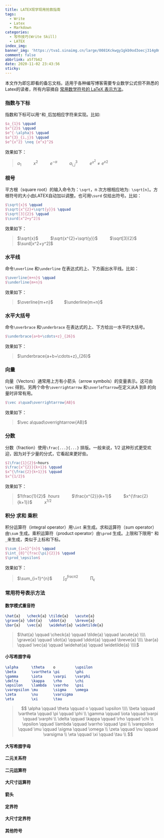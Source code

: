 ```yaml
---
title: LATEX现学现用抢救指南
tags:
  - Write
  - Latex
  - Markdown
categories: 
  - 写作技巧(Write Skill)
  - LATEX
index_img: 
banner_img: 'https://tva1.sinaimg.cn/large/0081Kckwgy1gkb9od3oecj314g0mg755.jpg'
comment: false
abbrlink: a5f7b62
date: 2020-11-02 23:43:56
sticky:
---
```




本文作为即忘即看的备忘文档，适用于各种编写博客需要专业数学公式但不熟悉的Latex的读者，所有内容摘自 [常用数学符号的 LaTeX 表示方法](http://mohu.org/info/symbols/symbols.htm)。

<!--more-->



### 指数与下标

指数和下标可以用`^`和`_`后加相应字符来实现。比如:

```latex
$a_{1}$ \qquad 
$x^{2}$ \qquad 
$e^{-\alpha}$ \qquad 
$a^{3}_{i,j}$ \qquad 
$e^{x^2} \neq {e^x}^2$
```

效果如下：

> $a_{1}$ $\qquad$ $x^{2}$ $\qquad$ $e^{-\alpha}$ $\qquad$ $a^{3}_{i,j}$ $\qquad$ $e^{x^2} \neq {e^x}^2$



### 根号

平方根（square root）的输入命令为：`\sqrt`，n 次方根相应地为:` \sqrt[n]`。方根符号的大小由LATEX自动加以调整。也可用`\surd` 仅给出符号。比如：

```latex
$\sqrt{x}$ \qquad 
$\sqrt{x^{2}+\sqrt{y}}$ \qquad 
$\sqrt[3]{2}$ \qquad 
$\surd[x^2+y^2]$
```

效果如下：

> $\sqrt{x}$ $\qquad$ $\sqrt{x^{2}+\sqrt{y}}$ $\qquad$ $\sqrt[3]{2}$ $\qquad$ $\surd[x^2+y^2]$



### 水平线

命令`\overline` 和`\underline` 在表达式的上、下方画出水平线。比如：

```latex
$\overline{m+n}$ \qquad
$\underline{m+n}$
```

效果如下：

> $\overline{m+n}$ $\qquad$$\underline{m+n}$



### 水平大括号

命令`\overbrace` 和`\underbrace` 在表达式的上、下方给出一水平的大括号。

```latex
$\underbrace{a+b+\cdots+z}_{26}$
```

效果如下：

> $\underbrace{a+b+\cdots+z}_{26}$



### 向量

向量（Vectors）通常用上方有小箭头（arrow symbols）的变量表示。这可由`\vec` 得到。另两个命令`\overrightarrow` 和`\overleftarrow`在定义从A 到B 的向量时非常有用。

```latex
$\vec a\quad\overrightarrow{AB}$
```

效果如下：

> $\vec a\quad\overrightarrow{AB}$



### 分数

分数（fraction）使用`\frac{...}{...}` 排版。一般来说，1/2 这种形式更受欢迎，因为对于少量的分式，它看起来更好些。

```latex
$1\frac{1}{2}$~hours
$\frac{x^{2}}{k+1}$ \qquad
$x^{\frac{2}{k+1}}$ \qquad
$x^{1/2}$
```

效果如下：

> $1\frac{1}{2}$ $~hours$ $\qquad$ $\frac{x^{2}}{k+1}$ $\qquad$ $x^{\frac{2}{k+1}}$ $\qquad$ $x^{1/2}$



### 积分 求和 乘积

积分运算符（integral operator）用`\int` 来生成。求和运算符（sum operator）由`\sum` 生成。乘积运算符（product operator）由`\prod` 生成。上限和下限用`^` 和`_`来生成，类似于上标和下标。

```latex
$\sum_{i=1}^{n}$ \qquad
$\int_{0}^{frac{\pi}{2}}$ \qquad
$\prod_\epsilon$
```

效果如下：

> $\sum_{i=1}^{n}$ $\qquad$$\int_{0}^{frac{\pi}{2}}$ $\qquad$ $\prod_\epsilon$



### 常用符号表示方法

#### 数学模式重音符

```latex
\hat{a}   \check{a} \tilde{a}   \acute{a} 
\grave{a} \dot{a}   \ddot{a}    \breve{a} 
\bar{a}   \vec{a}   \widehat{a} \widetilde{a}
```



> $\hat{a} \qquad \check{a} \qquad \tilde{a} \qquad \acute{a} \\\\
> \grave{a} \qquad \dot{a} \qquad \ddot{a} \qquad \breve{a} \\\\
> \bar{a} \qquad \vec{a} \qquad \widehat{a} \qquad \widetilde{a} \\\\$





#### 小写希腊字母

```latex
\alpha      \theta    o         \upsilon
\beta       \vartheta \pi       \phi
\gamma      \iota     \varpi    \varphi
\delta      \kappa    \rho      \chi
\epsilon    \lambda   \varrho   \psi
\varepsilon \mu       \sigma    \omega
\zeta       \nu       \varsigma 
\eta        \xi       \tau
```



> $$
> \alpha \qquad \theta \qquad o \qquad \upsilon \\\\
> \beta \qquad \vartheta \qquad \pi \qquad \phi \\
> \gamma \qquad \iota \qquad \varpi  \qquad \varphi \\
> \delta \qquad \kappa \qquad \rho \qquad \chi \\
> \epsilon \qquad \lambda \qquad \varrho \qquad \psi \\
> \varepsilon \qquad \mu \qquad \sigma \qquad \omega \\
> \zeta \qquad \nu \qquad \varsigma \\ 
> \eta \qquad \xi \qquad \tau \\
> $$



#### 大写希腊字母







#### 二元关系符









#### 二元运算符







#### 大尺寸运算符







#### 箭头







#### 定界符





#### 大尺寸定界符



#### 其他符号





